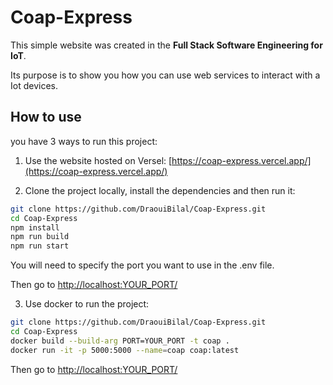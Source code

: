 # Coap-Express
This simple website was created in the **Full Stack Software Engineering for IoT**.

Its purpose is to show you how you can use web services to interact with a Iot devices.

## How to use
you have 3 ways to run this project:

1. Use the website hosted on Versel: [https://coap-express.vercel.app/](https://coap-express.vercel.app/)

2. Clone the project locally, install the dependencies and then run it:

```bash
git clone https://github.com/DraouiBilal/Coap-Express.git
cd Coap-Express
npm install
npm run build
npm run start
```
You will need to specify the port you want to use in the .env file.

Then go to [http://localhost:YOUR_PORT/](http://localhost:YOUR_PORT/)

3. Use docker to run the project:

```bash
git clone https://github.com/DraouiBilal/Coap-Express.git
cd Coap-Express
docker build --build-arg PORT=YOUR_PORT -t coap .
docker run -it -p 5000:5000 --name=coap coap:latest
```

Then go to [http://localhost:YOUR_PORT/](http://localhost:YOUR_PORT/)